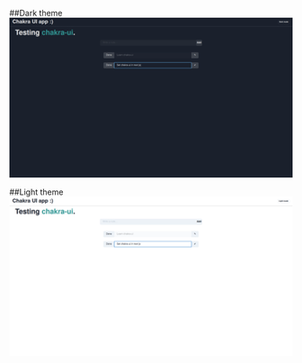 ##Dark theme
![dark-theme](https://github.com/arthurseredaa/chakra-ui-app/blob/main/image-examples/dark-theme-example.png)

##Light theme
![light-theme](https://github.com/arthurseredaa/chakra-ui-app/blob/main/image-examples/light-theme-example.png)
